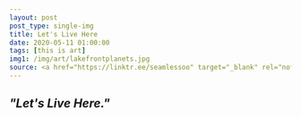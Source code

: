 ```yaml
---
layout: post
post_type: single-img
title: Let's Live Here
date: 2020-05-11 01:00:00
tags: [this is art]
img1: /img/art/lakefrontplanets.jpg
source: <a href="https://linktr.ee/seamlessoo" target="_blank" rel="nofollow">seamlessoo</a>
---
```

## *"Let's Live Here."*